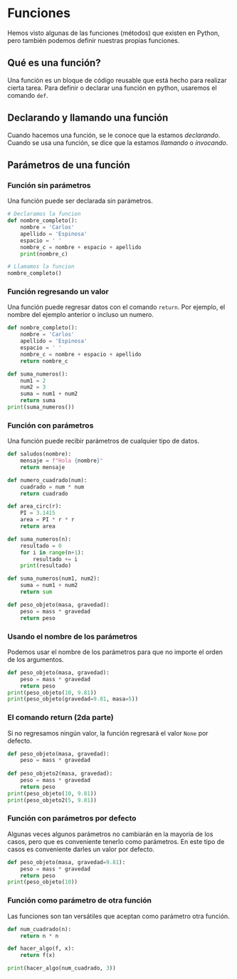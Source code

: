  # Funciones

 Hemos visto algunas de las funciones (métodos) que existen en Python, pero también podemos definir nuestras propias funciones.

 ## Qué es una función?

 Una función es un bloque de código reusable que está hecho para realizar cierta tarea. Para definir o declarar una función en python, usaremos el comando `def`.

## Declarando y llamando una función

Cuando hacemos una función, se le conoce que la estamos *declarando*. Cuando se usa una función, se dice que la estamos *llamando* o *invocando*.

## Parámetros de una función

### Función sin parámetros

Una función puede ser declarada sin parámetros.

```python
# Declaramos la funcion
def nombre_completo():
    nombre = 'Carlos'
    apellido = 'Espinosa'
    espacio = ' '
    nombre_c = nombre + espacio + apellido
    print(nombre_c)

# Llamamos la funcion
nombre_completo()
```

### Función regresando un valor

Una función puede regresar datos con el comando `return`. Por ejemplo, el nombre del ejemplo anterior o incluso un numero.

```python
def nombre_completo():
    nombre = 'Carlos'
    apellido = 'Espinosa'
    espacio = ' '
    nombre_c = nombre + espacio + apellido
    return nombre_c
```

```python
def suma_numeros():
    num1 = 2
    num2 = 3
    suma = num1 + num2
    return suma
print(suma_numeros())
```

### Función con parámetros

Una función puede recibir parámetros de cualquier tipo de datos.

```python
def saludos(nombre):
    mensaje = f"Hola {nombre}"
    return mensaje
```

```python
def numero_cuadrado(num):
    cuadrado = num * num
    return cuadrado
```

```python
def area_circ(r):
    PI = 3.1415
    area = PI * r * r
    return area
```

```python
def suma_numeros(n):
    resultado = 0
    for i in range(n+1):
        resultado += i
    print(resultado)
```

```python
def suma_numeros(num1, num2):
    suma = num1 + num2
    return sum
```

```python
def peso_objeto(masa, gravedad):
    peso = mass * gravedad
    return peso
```

### Usando el nombre de los parámetros

Podemos usar el nombre de los parámetros para que no importe el orden de los argumentos.

```python
def peso_objeto(masa, gravedad):
    peso = mass * gravedad
    return peso
print(peso_objeto(10, 9.81))
print(peso_objeto(gravedad=9.81, masa=5))
```

### El comando return (2da parte)

Si no regresamos ningún valor, la función regresará el valor `None` por defecto. 

```python
def peso_objeto(masa, gravedad):
    peso = mass * gravedad
    
def peso_objeto2(masa, gravedad):
    peso = mass * gravedad
    return peso
print(peso_objeto(10, 9.81))
print(peso_objeto2(5, 9.81))
```

### Función con parámetros por defecto

Algunas veces algunos parámetros no cambiarán en la mayoría de los casos, pero que es conveniente tenerlo como parámetros. En este tipo de casos es conveniente darles un valor por defecto.

```python
def peso_objeto(masa, gravedad=9.81):
    peso = mass * gravedad
    return peso
print(peso_objeto(10))
```

### Función como parámetro de otra función

Las funciones son tan versátiles que aceptan como parámetro otra función.

```python
def num_cuadrado(n):
    return n * n

def hacer_algo(f, x):
    return f(x)

print(hacer_algo(num_cuadrado, 3))
```
